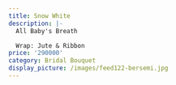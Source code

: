 ```yaml
---
title: Snow White
description: |-
  All Baby's Breath

  Wrap: Jute & Ribbon
price: '290000'
category: Bridal Bouquet
display_picture: /images/feed122-bersemi.jpg
---
```


